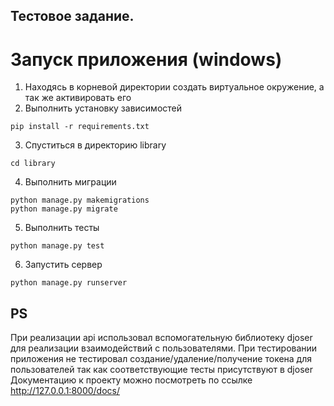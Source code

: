 ## Тестовое задание.

# Запуск приложения (windows)
1. Находясь в корневой директории создать виртуальное окружение, а так же активировать его
2. Выполнить установку зависимостей
```
pip install -r requirements.txt
```
3. Спуститься в директорию library
```
cd library
```
4. Выполнить миграции
```
python manage.py makemigrations
python manage.py migrate
```
5. Выполнить тесты
```
python manage.py test
```
6. Запустить сервер
```
python manage.py runserver
```

## PS
При реализации api использовал вспомогательную библиотеку djoser для реализации взаимодействий с пользователями.
При тестировании приложения не тестировал создание/удаление/получение токена для пользователей так как соответствующие тесты присутствуют в djoser
Документацию к проекту можно посмотреть по ссылке http://127.0.0.1:8000/docs/

